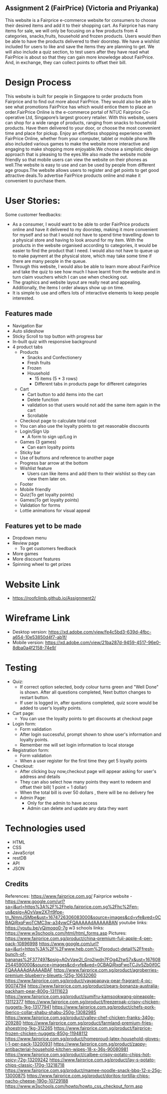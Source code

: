 ## Assignment 2 (FairPrice) (Victoria and Priyanka)

This website is a Fairprice e-commerce website for consumers to choose their desired items and add it to their shopping cart. As Fairprice has many items for sale, we will only be focusing on a few products from 4 categories, snacks,fruits, household and frozen products. Users would then be able to have the products delivered to their doorstep. We have a wishlist included for users to like and save the items they are planning to get. We will also include a quiz section, to test users after they have read what FairPrice is about so that they can gain more knowledge about FairPrice. And, in exchange, they can collect points to offset their bill.

# Design Process

This website is built for people in Singapore to order products from Fairprice and to find out more about FairPrice. They would also be able to see what promotions FairPrice has which would entice them to place an order.FairPrice Online is the e-commerce portal of NTUC Fairprice Co-operative Ltd, Singapore’s largest grocery retailer. With this website, users can shop for a wide range of products, ranging from snacks to household products. Have them delivered to your door, or choose the most convenient time and place for pickup. Enjoy an effortless shopping experience with FairPrice Online, whether from your computer, tablet or mobile phone.We also included various games to make the website more interactive and engaging to make shopping more enjoyable.We choose a simplistic design approach that is pleasing to the eyes.We also made the website mobile friendly so that mobile users can view the website on their phones as well.The website is easy to use and can be used by people from different age groups.The website allows users to register and get points to get good attractive deals.To advertise FairPrice products online and make it convenient to purchase them.

# User Stories:

Some customer feedbacks:

- As a consumer, I would want to be able to order FairPrice products online and have it delivered to my doorstep, making it more convenient for myself and so that I would not have to spend time travelling down to a physical store and having to look around for my item. With the products in the website organised according to categories, it would be easier to find the product that I need. I would also not have to queue up to make payment at the physical store, which may take some time if there are many people in the queue.
- Through this website, I would also be able to learn more about FairPrice and take the quiz to see how much I have learnt from the website and in turn claim vouchers which I can use when checking out.
- The graphics and website layout are really neat and appealing. Additionally, the items I order always show up on time.
- It is simple to use and offers lots of interactive elements to keep people interested.

## Features made

- Navigation Bar
- Auto slideshow
- Sticky Scroll to top button with progress bar
- In-built quiz with responsive background
- 4 product tabs
  - Products
    - Snacks and Confectionery
    - Fresh fruits
    - Frozen
    - Household
      - 15 items (5 \* 3 rows)
      - Different tabs in products page for different categories
  - Cart
    - Cart button to add items into the cart
    - Delete function
    - validation so that users would not add the same item again in the cart
    - Scrollable
  - Checkout page to calculate total cost
  - You can also use the loyalty points to get reasonable discounts
  - Login/Sign Up
    - A form to sign up/Log in
  - Games (3 games)
    - Can earn loyalty points
  - Sticky bar
  - Use of buttons and reference to another page
  - Progress bar arrow at the bottom
  - Wishlist feature
    - Users can like items and add them to their wishlist so they can view them later on.
  - Footer
  - Mobile friendly
  - Quiz(To get loyalty points)
  - Games(To get loyalty points)
  - Validation for forms
  - Lottie animations for visual appeal

## Features yet to be made

- Dropdown menu
- Review page
  - To get customers feedback
- More games
- More discount features
- Spinning wheel to get prizes

# Website Link

- https://roofclimb.github.io/Assignment2/

# Wireframe Link

- Desktop version: https://xd.adobe.com/view/fe4c5bd3-639d-4fbc-a654-10e53850d4f7-ab1f/
- Mobile version: https://xd.adobe.com/view/21ba287d-9459-4517-96e0-8dba0a4f2158-74e9/

# Testing

- Quiz:
  - If correct option selected, body colour turns green and "Well Done" is shown. After all questions completed, Next button changes to restart button.
  - If user is logged in, after questions completed, quiz score would be added to user's loyalty points.
- Cart page:
  - You can use the loyalty points to get discounts at checkout page
- Login form:
  - Form validation
  - After login successful, prompt shown to show user's information and loyalty points.
  - Remember me will set login information to local storage
- Registration form:
  - Form validation
  - When a user register for the first time they get 5 loyalty points
- Checkout:
  - After clicking buy now,checkout page will appear asking for user's address and details
  - They can also select how many points they want to redeem and offset their bill( 1 point = 1 dollar)
  - When the total bill is over 50 dollars , there will be no delivery fee
  - Admin Page:
    - Only for the admin to have access
    - Admin can delete and update any data they want

# Technologies used

- HTML
- CSS
- JavaScript
- restDB
- API
- JSON

## Credits

References: https://www.fairprice.com.sg/
Fairprice website - https://www.google.com/url?sa=i&url=https%3A%2F%2Fhelp.fairprice.com.sg%2Fhc%2Fen-us&psig=AOvVaw2X7rt9fpe-tn_NmniJSMbe&ust=1674726306083000&source=images&cd=vfe&ved=0CBAQjRxqFwoTCMC3w-a34vwCFQAAAAAdAAAAABAN
youtube links: https://youtu.be/yQimoqo0-7g
w3 schools links: https://www.w3schools.com/html/html_forms.asp
Pictures: https://www.fairprice.com.sg/product/china-premium-fuji-apple-4-per-pack-10896998
https://www.google.com/url?sa=i&url=https%3A%2F%2Fwww.heb.com%2Fproduct-detail%2Ffresh-bunch-of-bananas%2F377497&psig=AOvVaw2l_Grq2iwdn7FOg4ZtwS7x&ust=1676082544590000&source=images&cd=vfe&ved=0CBAQjRxqFwoTCJiv5Zb0if0CFQAAAAAdAAAAABAF
https://www.fairprice.com.sg/product/agroberries-premium-blueberry-bleuets-125g-10632060
https://www.fairprice.com.sg/product/yayapapaya-pear-fragrant-4-pc-90074794
https://www.fairprice.com.sg/product/pears-bonanza-australia-packham-pear-800g-13111623
https://www.fairprice.com.sg/product/sumifru-kamsookwang-pineapple-13112377
https://www.fairprice.com.sg/product/freezerpak-crispy-chicken-nuggets-1kg-13177941
https://www.fairprice.com.sg/product/chefs-pork-iberico-collar-shabu-shabu-250g-13082985
https://www.fairprice.com.sg/product/valley-chef-chicken-franks-340g-209280
https://www.fairprice.com.sg/product/farmland-premium-fries-shoestring-1kg-312265
https://www.fairprice.com.sg/product/fairprice-frozen-chicken-nuggets-850g-11948112
https://www.fairprice.com.sg/product/homeproud-latex-household-gloves-l-1-per-pack-13200931
https://www.fairprice.com.sg/product/zappy-antibacterial-household-kitchen-wipes-18-x-36s-90080981
https://www.fairprice.com.sg/product/calbee-crispy-potato-chips-hot-spicy-72g-13209242
https://www.fairprice.com.sg/product/lay-s-potato-chips-classic-170g-13218718
https://www.fairprice.com.sg/product/mamee-noodle-snack-bbq-12-x-25g-13000875
https://www.fairprice.com.sg/product/doritos-tortilla-chips-nacho-cheese-190g-10729188
https://www.w3schools.com/howto/howto_css_checkout_form.asp
